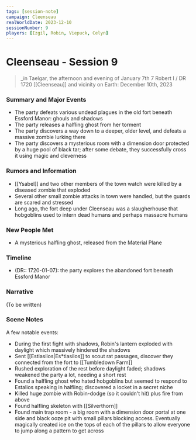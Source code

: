 ```yaml
---
tags: [session-note]
campaign: Cleenseau
realWorldDate: 2023-12-10
sessionNumber: 9
players: [Izgil, Robin, Viepuck, Celyn]
---
```

# Cleenseau - Session 9
>_in Taelgar, the afternoon and evening of January 7th
>7 Robert I / DR 1720
>[[Cleenseau]] and vicinity
>on Earth: December 10th, 2023

### Summary and Major Events

* The party defeats various undead plagues in the old fort beneath Essford Manor: ghouls and shadows
* The party releases a halfling ghost from her torment
* The party discovers a way down to a deeper, older level, and defeats a massive zombie lurking there
* The party discovers a mysterious room with a dimension door protected by a huge pool of black tar; after some debate, they successfully cross it using magic and cleverness
### Rumors and Information
* [[Ysabel]] and two other members of the town watch were killed by a diseased zombie that exploded
* Several other small zombie attacks in town were handled, but the guards are scared and stressed
* Long ago, the fort deep under Cleenseau was a slaugherhouse that hobgoblins used to intern dead humans and perhaps massacre humans
### New People Met
* A mysterious halfling ghost, released from the Material Plane
### Timeline
* (DR:: 1720-01-07): the party explores the abandoned fort beneath Essford Manor
### Narrative
(To be written)

### Scene Notes
A few notable events:
* During the first fight with shadows, Robin's lantern exploded with daylight which massively hindered the shadows
* Sent [[Estiasilos|Es*tiasilos]] to scout rat passages, discover they connected from the fort to [[Tumbledown Farm]]
* Rushed exploration of the rest before daylight faded; shadows weakened the party a lot, needing a short rest
* Found a halfling ghost who hated hobgoblins but seemed to respond to Estalios speaking in halfling; discovered a locket in a secret niche
* Killed huge zombie with Robin-dodge (so it couldn't hit) plus fire from above
* Found halfling skeleton with [[Silverthorn]]
* Found main trap room - a big room with a dimension door portal at one side and black ooze pit with small pillars blocking access. Eventually magically created ice on the tops of each of the pillars to allow everyone to jump along a pattern to get across